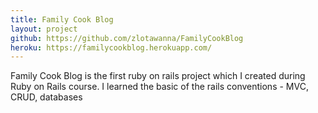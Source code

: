```yaml
---
title: Family Cook Blog
layout: project
github: https://github.com/zlotawanna/FamilyCookBlog
heroku: https://familycookblog.herokuapp.com/
---
```

Family Cook Blog is the first ruby on rails project which I created during Ruby on Rails course.
I learned the basic of the rails conventions - MVC, CRUD, databases
